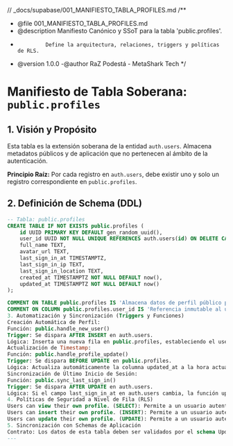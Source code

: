 // \_docs/supabase/001_MANIFIESTO_TABLA_PROFILES.md
/\*\*

- @file 001_MANIFIESTO_TABLA_PROFILES.md
- @description Manifiesto Canónico y SSoT para la tabla 'public.profiles'.
-              Define la arquitectura, relaciones, triggers y políticas de RLS.
- @version 1.0.0
  -@author RaZ Podestá - MetaShark Tech
  \*/

# Manifiesto de Tabla Soberana: `public.profiles`

## 1. Visión y Propósito

Esta tabla es la extensión soberana de la entidad `auth.users`. Almacena metadatos públicos y de aplicación que no pertenecen al ámbito de la autenticación.

**Principio Raíz:** Por cada registro en `auth.users`, debe existir uno y solo un registro correspondiente en `public.profiles`.

## 2. Definición de Schema (DDL)

```sql
-- Tabla: public.profiles
CREATE TABLE IF NOT EXISTS public.profiles (
    id UUID PRIMARY KEY DEFAULT gen_random_uuid(),
    user_id UUID NOT NULL UNIQUE REFERENCES auth.users(id) ON DELETE CASCADE,
    full_name TEXT,
    avatar_url TEXT,
    last_sign_in_at TIMESTAMPTZ,
    last_sign_in_ip TEXT,
    last_sign_in_location TEXT,
    created_at TIMESTAMPTZ NOT NULL DEFAULT now(),
    updated_at TIMESTAMPTZ NOT NULL DEFAULT now()
);

COMMENT ON TABLE public.profiles IS 'Almacena datos de perfil público para los usuarios.';
COMMENT ON COLUMN public.profiles.user_id IS 'Referencia inmutable al usuario en auth.users.';
3. Automatización y Sincronización (Triggers y Funciones)
Creación Automática de Perfil:
Función: public.handle_new_user()
Trigger: Se dispara AFTER INSERT en auth.users.
Lógica: Inserta una nueva fila en public.profiles, estableciendo el user_id y full_name iniciales, garantizando la relación 1:1 desde el momento de la creación del usuario.
Actualización de Timestamp:
Función: public.handle_profile_update()
Trigger: Se dispara BEFORE UPDATE en public.profiles.
Lógica: Actualiza automáticamente la columna updated_at a la hora actual en cada modificación.
Sincronización de Último Inicio de Sesión:
Función: public.sync_last_sign_in()
Trigger: Se dispara AFTER UPDATE en auth.users.
Lógica: Si el campo last_sign_in_at en auth.users cambia, la función update_user_last_sign_in es llamada para copiar este timestamp y la IP del usuario al perfil correspondiente.
4. Políticas de Seguridad a Nivel de Fila (RLS)
Users can view their own profile. (SELECT): Permite a un usuario autenticado leer únicamente su propia fila, basándose en la coincidencia de auth.uid() con la columna user_id.
Users can insert their own profile. (INSERT): Permite a un usuario autenticado insertar su propio perfil. La función handle_new_user maneja esto automáticamente.
Users can update their own profile. (UPDATE): Permite a un usuario autenticado actualizar únicamente su propia fila.
5. Sincronización con Schemas de Aplicación
Contrato: Los datos de esta tabla deben ser validados por el schema UpdateProfileSchema en src/shared/lib/schemas/account/account-forms.schema.ts antes de cualquier operación de escritura desde la aplicación.
---

```

